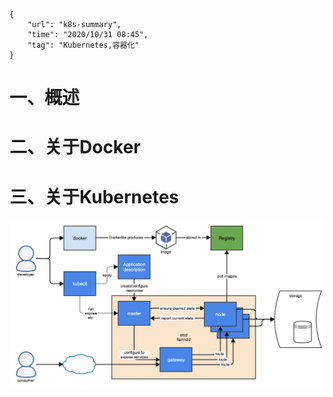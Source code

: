 ```
{
    "url": "k8s-summary",
    "time": "2020/10/31 08:45",
    "tag": "Kubernetes,容器化"
}
```

# 一、概述



# 二、关于Docker



# 三、关于Kubernetes



![](../../static/uploads/kubernetes-overview.png)